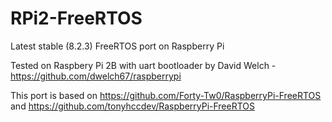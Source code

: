 # RPi2-FreeRTOS
Latest stable (8.2.3) FreeRTOS port on Raspberry Pi 

Tested on Raspbery Pi 2B with uart bootloader by David Welch - https://github.com/dwelch67/raspberrypi

This port is based on https://github.com/Forty-Tw0/RaspberryPi-FreeRTOS and https://github.com/tonyhccdev/RaspberryPi-FreeRTOS
